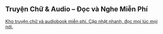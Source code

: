 <h2>Truyện Chữ & Audio – Đọc và Nghe Miễn Phí</h2>

<a href="https://mrcas.github.io/">Kho truyện chữ và audiobook miễn phí. Cập nhật nhanh, đọc mọi lúc mọi nơi.</a>